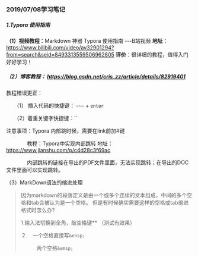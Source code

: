 

### 2019/07/08学习笔记

##### 1.Typora 使用指南

**（1）视频教程**：Markdown 神器 Typora 使用指南 ---B站视频   **地址**：https://www.bilibili.com/video/av32901294?from=search&seid=8493313559506962805   **评价**：很详细的教程，值得入门好好学习！

##### （2）博客教程： https://blog.csdn.net/cris_zz/article/details/82919401

教程错误更正：

　　（1） 插入代码的快捷键：  `~~~` + `enter`

　　（2）着重关键字快捷键：``

注意事项：Typora 内部跳时候，需要在link前加#键

　　　　教程：Typora中实现内部跳转  地址：https://www.jianshu.com/p/c4d28c3f69ac

　　　　内部跳转的链接在导出的PDF文件里面，无法实现跳转；在导出的DOC文件里面可以实现跳转。

（3）MarkDown语法的缩进处理



> 因为markdown的段落定义是由一个或多个连续的文本组成，中间的多个空格和tab会被认为是一个空格。 
> 但是有时候确实需要这样的空格或tab缩进格式时怎么办?
>
> 1.输入法切换到全角，敲空格键** （测试有效果）
>
> ２.　一个空格直接写`&ensp;`
>
> 　　　两个空格`&emsp;`













